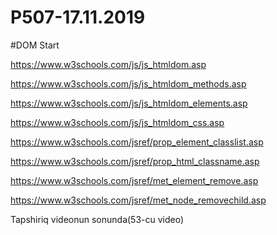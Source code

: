 # P507-17.11.2019

#DOM Start

https://www.w3schools.com/js/js_htmldom.asp

https://www.w3schools.com/js/js_htmldom_methods.asp

https://www.w3schools.com/js/js_htmldom_elements.asp

https://www.w3schools.com/js/js_htmldom_css.asp

https://www.w3schools.com/jsref/prop_element_classlist.asp

https://www.w3schools.com/jsref/prop_html_classname.asp

https://www.w3schools.com/jsref/met_element_remove.asp

https://www.w3schools.com/jsref/met_node_removechild.asp


Tapshiriq videonun sonunda(53-cu video)
